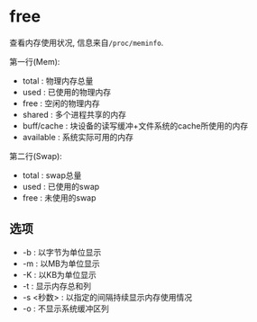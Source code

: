 # free

查看内存使用状况, 信息来自`/proc/meminfo`.

第一行(Mem):
- total : 物理内存总量
- used : 已使用的物理内存
- free : 空闲的物理内存
- shared : 多个进程共享的内存
- buff/cache : 块设备的读写缓冲+文件系统的cache所使用的内存
- available : 系统实际可用的内存

第二行(Swap):
- total : swap总量
- used : 已使用的swap
- free : 未使用的swap

## 选项
- -b : 以字节为单位显示
- -m : 以MB为单位显示
- -K : 以KB为单位显示
- -t : 显示内存总和列
- -s <秒数> : 以指定的间隔持续显示内存使用情况
- -o : 不显示系统缓冲区列